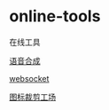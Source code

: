 # online-tools
在线工具

[语音合成](http://tools.bugscaner.com/tts/)  

[websocket](http://www.websocket-test.com/)

[图标裁剪工场](https://icon.wuruihong.com/icon?utm_source=F8igbMEV#/android)
